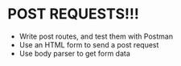 # POST REQUESTS!!!

* Write post routes, and test them with Postman
* Use an HTML form to send a post request
* Use body parser to get form data